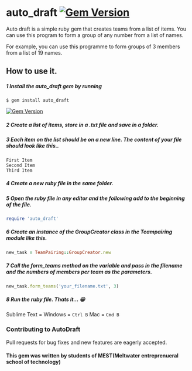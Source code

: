 # auto_draft    [![Gem Version](https://badge.fury.io/rb/auto_draft.svg)](https://badge.fury.io/rb/auto_draft)

Auto draft is a simple ruby gem that creates teams from a list of items. 
You can use this program to form a group of any number from a list of names.

For example, you can use this programme to form groups of 3 members from a list of 19 names.


## How to use it.

##### 1 Install the auto_draft gem by running 


```
$ gem install auto_draft   
```
[![Gem Version](https://badge.fury.io/rb/auto_draft.svg)](https://badge.fury.io/rb/auto_draft)

##### 2 Create a list of items, store in a .txt file and save in a folder. 

##### 3 Each item on the list should be on a new line. The content of your file should look like this.. 

```
First Item
Second Item 
Third Item
```

##### 4 Create a new ruby file in the same folder.

##### 5 Open the ruby file in any editor and the following add to the beginning of the file. 

```ruby
require 'auto_draft'
```

##### 6 Create an instance of the GroupCreator class in the Teampairing module like this.

```ruby
new_task = TeamPairing::GroupCreator.new
```
##### 7 Call the form_teams method on the variable and pass in the filename and the numbers of members per team as the parameters.

```ruby
new_task.form_teams('your_filename.txt', 3)
```

##### 8 Run the ruby file. Thats it... :grinning: 

Sublime Text = Windows = `Ctrl B` Mac = `Cmd B`

### Contributing to AutoDraft

Pull requests for bug fixes and new features are eagerly accepted.

#### This gem was written by students of MEST(Meltwater entreprenueral school of technology)
